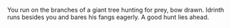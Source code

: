 You run on the branches of a giant tree hunting for prey, bow drawn. Idrinth runs besides you and bares his fangs eagerly. A good hunt lies ahead.
